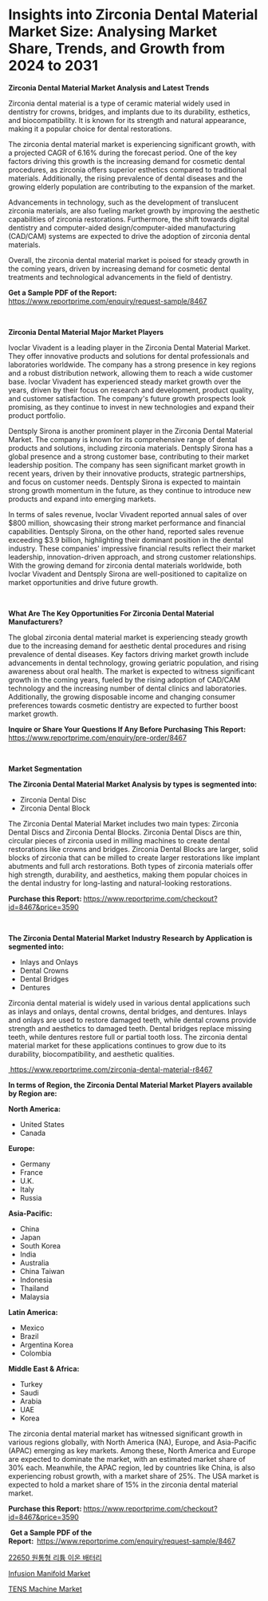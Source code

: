 <p><h1>Insights into Zirconia Dental Material Market Size: Analysing Market Share, Trends, and Growth from 2024 to 2031</h1></p><p><strong>Zirconia Dental Material Market Analysis and Latest Trends</strong></p>
<p><p>Zirconia dental material is a type of ceramic material widely used in dentistry for crowns, bridges, and implants due to its durability, esthetics, and biocompatibility. It is known for its strength and natural appearance, making it a popular choice for dental restorations.</p><p>The zirconia dental material market is experiencing significant growth, with a projected CAGR of 6.16% during the forecast period. One of the key factors driving this growth is the increasing demand for cosmetic dental procedures, as zirconia offers superior esthetics compared to traditional materials. Additionally, the rising prevalence of dental diseases and the growing elderly population are contributing to the expansion of the market.</p><p>Advancements in technology, such as the development of translucent zirconia materials, are also fueling market growth by improving the aesthetic capabilities of zirconia restorations. Furthermore, the shift towards digital dentistry and computer-aided design/computer-aided manufacturing (CAD/CAM) systems are expected to drive the adoption of zirconia dental materials.</p><p>Overall, the zirconia dental material market is poised for steady growth in the coming years, driven by increasing demand for cosmetic dental treatments and technological advancements in the field of dentistry.</p></p>
<p><strong>Get a Sample PDF of the Report:&nbsp;</strong> <a href="https://www.reportprime.com/enquiry/request-sample/8467">https://www.reportprime.com/enquiry/request-sample/8467</a></p>
<p>&nbsp;</p>
<p><strong>Zirconia Dental Material Major Market Players</strong></p>
<p><p>Ivoclar Vivadent is a leading player in the Zirconia Dental Material Market. They offer innovative products and solutions for dental professionals and laboratories worldwide. The company has a strong presence in key regions and a robust distribution network, allowing them to reach a wide customer base. Ivoclar Vivadent has experienced steady market growth over the years, driven by their focus on research and development, product quality, and customer satisfaction. The company's future growth prospects look promising, as they continue to invest in new technologies and expand their product portfolio.</p><p>Dentsply Sirona is another prominent player in the Zirconia Dental Material Market. The company is known for its comprehensive range of dental products and solutions, including zirconia materials. Dentsply Sirona has a global presence and a strong customer base, contributing to their market leadership position. The company has seen significant market growth in recent years, driven by their innovative products, strategic partnerships, and focus on customer needs. Dentsply Sirona is expected to maintain strong growth momentum in the future, as they continue to introduce new products and expand into emerging markets.</p><p>In terms of sales revenue, Ivoclar Vivadent reported annual sales of over $800 million, showcasing their strong market performance and financial capabilities. Dentsply Sirona, on the other hand, reported sales revenue exceeding $3.9 billion, highlighting their dominant position in the dental industry. These companies' impressive financial results reflect their market leadership, innovation-driven approach, and strong customer relationships. With the growing demand for zirconia dental materials worldwide, both Ivoclar Vivadent and Dentsply Sirona are well-positioned to capitalize on market opportunities and drive future growth.</p></p>
<p>&nbsp;</p>
<p><strong>What Are The Key Opportunities For Zirconia Dental Material Manufacturers?</strong></p>
<p><p>The global zirconia dental material market is experiencing steady growth due to the increasing demand for aesthetic dental procedures and rising prevalence of dental diseases. Key factors driving market growth include advancements in dental technology, growing geriatric population, and rising awareness about oral health. The market is expected to witness significant growth in the coming years, fueled by the rising adoption of CAD/CAM technology and the increasing number of dental clinics and laboratories. Additionally, the growing disposable income and changing consumer preferences towards cosmetic dentistry are expected to further boost market growth.</p></p>
<p><strong>Inquire or Share Your Questions If Any Before Purchasing This Report:</strong> <a href="https://www.reportprime.com/enquiry/pre-order/8467">https://www.reportprime.com/enquiry/pre-order/8467</a></p>
<p>&nbsp;</p>
<p><strong>Market Segmentation</strong></p>
<p><strong>The Zirconia Dental Material Market Analysis by types is segmented into:</strong></p>
<p><ul><li>Zirconia Dental Disc</li><li>Zirconia Dental Block</li></ul></p>
<p><p>The Zirconia Dental Material Market includes two main types: Zirconia Dental Discs and Zirconia Dental Blocks. Zirconia Dental Discs are thin, circular pieces of zirconia used in milling machines to create dental restorations like crowns and bridges. Zirconia Dental Blocks are larger, solid blocks of zirconia that can be milled to create larger restorations like implant abutments and full arch restorations. Both types of zirconia materials offer high strength, durability, and aesthetics, making them popular choices in the dental industry for long-lasting and natural-looking restorations.</p></p>
<p><strong>Purchase this Report:&nbsp;</strong><a href="https://www.reportprime.com/checkout?id=8467&price=3590">https://www.reportprime.com/checkout?id=8467&price=3590</a></p>
<p>&nbsp;</p>
<p><strong>The Zirconia Dental Material Market Industry Research by Application is segmented into:</strong></p>
<p><ul><li>Inlays and Onlays</li><li>Dental Crowns</li><li>Dental Bridges</li><li>Dentures</li></ul></p>
<p><p>Zirconia dental material is widely used in various dental applications such as inlays and onlays, dental crowns, dental bridges, and dentures. Inlays and onlays are used to restore damaged teeth, while dental crowns provide strength and aesthetics to damaged teeth. Dental bridges replace missing teeth, while dentures restore full or partial tooth loss. The zirconia dental material market for these applications continues to grow due to its durability, biocompatibility, and aesthetic qualities.</p></p>
<p><a href="https://www.reportprime.com/zirconia-dental-material-r8467">&nbsp;https://www.reportprime.com/zirconia-dental-material-r8467</a></p>
<p><strong>In terms of Region, the Zirconia Dental Material Market Players available by Region are:</strong></p>
<p>
    <p> <strong> North America: </strong>
        <ul>
            <li>United States</li>
            <li>Canada</li>
        </ul>
        </p> 
    <p> <strong> Europe: </strong>
        <ul>
            <li>Germany</li>
            <li>France</li>
            <li>U.K.</li>
            <li>Italy</li>
            <li>Russia</li>
        </ul>
        </p> 
    <p> <strong> Asia-Pacific: </strong>
        <ul>
            <li>China</li>
            <li>Japan</li>
            <li>South Korea</li>
            <li>India</li>
            <li>Australia</li>
            <li>China Taiwan</li>
            <li>Indonesia</li>
            <li>Thailand</li>
            <li>Malaysia</li>
        </ul>
        </p> 
    <p> <strong> Latin America: </strong>
        <ul>
            <li>Mexico</li>
            <li>Brazil</li>
            <li>Argentina Korea</li>
            <li>Colombia</li>
        </ul>
        </p> 
    <p> <strong> Middle East & Africa: </strong>
        <ul>
            <li>Turkey</li>
            <li>Saudi</li>
            <li>Arabia</li>
            <li>UAE</li>
            <li>Korea</li>
        </ul>
    </p>
    </p>
<p><p>The zirconia dental material market has witnessed significant growth in various regions globally, with North America (NA), Europe, and Asia-Pacific (APAC) emerging as key markets. Among these, North America and Europe are expected to dominate the market, with an estimated market share of 30% each. Meanwhile, the APAC region, led by countries like China, is also experiencing robust growth, with a market share of 25%. The USA market is expected to hold a market share of 15% in the zirconia dental material market.</p></p>
<p><strong>Purchase this Report: </strong><a href="https://www.reportprime.com/checkout?id=8467&price=3590">https://www.reportprime.com/checkout?id=8467&price=3590</a></p>
<p>&nbsp;<strong>Get a Sample PDF of the Report:&nbsp;&nbsp;</strong><a href="https://www.reportprime.com/enquiry/request-sample/8467">https://www.reportprime.com/enquiry/request-sample/8467</a></p>
<p><strong></strong></p>
<p><p><a href="https://github.com/mduzzalmduzzal601/Market-Research-Report-List-2/blob/main/1445567105503.md">22650 원통형 리튬 이온 배터리</a></p><p><a href="https://github.com/yadanielu/Market-Research-Report-List-2/blob/main/infusion-manifold-market.md">Infusion Manifold Market</a></p><p><a href="https://github.com/AnnChovey2023/Market-Research-Report-List-2/blob/main/tens-machine-market.md">TENS Machine Market</a></p></p>